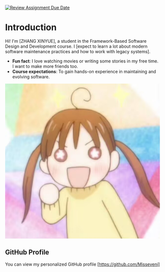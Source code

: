 [![Review Assignment Due Date](https://classroom.github.com/assets/deadline-readme-button-22041afd0340ce965d47ae6ef1cefeee28c7c493a6346c4f15d667ab976d596c.svg)](https://classroom.github.com/a/0MOLbOcH)
# Introduction
Hi! I'm [ZHANG XINYUE], a student in the Framework-Based Software Design and Development course. 
I [expect to learn a lot about modern software maintenance practices and how to work with legacy systems].

- **Fun fact**: I love watching movies or writing some stories in my free time. I want to make more friends too.
- **Course expectations**: To gain hands-on experience in maintaining and evolving software.

![My Image](image.jpg)  <!-- Link to the uploaded image -->

## GitHub Profile

You can view my personalized GitHub profile [https://github.com/Misseveni]

